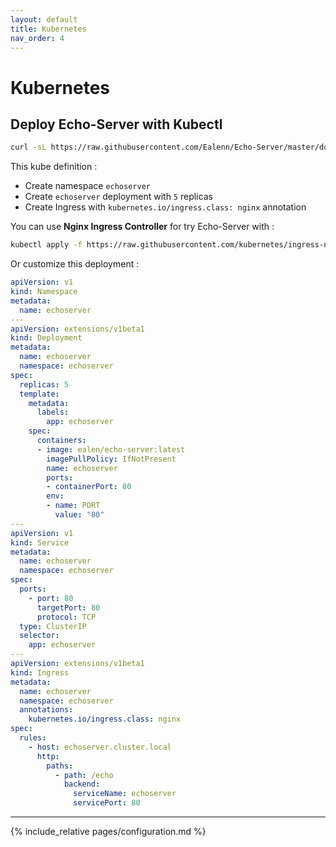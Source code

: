 ```yaml
---
layout: default
title: Kubernetes
nav_order: 4
---
```

# Kubernetes

## Deploy Echo-Server with Kubectl

```sh
curl -sL https://raw.githubusercontent.com/Ealenn/Echo-Server/master/docs/examples/echo.kube.yaml | kubectl apply -f -
```

This kube definition :

- Create namespace `echoserver`
- Create `echoserver` deployment with `5` replicas
- Create Ingress with `kubernetes.io/ingress.class: nginx` annotation

You can use **Nginx Ingress Controller** for try Echo-Server with :

```sh
kubectl apply -f https://raw.githubusercontent.com/kubernetes/ingress-nginx/master/deploy/static/provider/cloud-generic.yaml
```

Or customize this deployment :

```yaml
apiVersion: v1
kind: Namespace
metadata:
  name: echoserver
---
apiVersion: extensions/v1beta1
kind: Deployment
metadata:
  name: echoserver
  namespace: echoserver
spec:
  replicas: 5
  template:
    metadata:
      labels:
        app: echoserver
    spec:
      containers:
      - image: ealen/echo-server:latest
        imagePullPolicy: IfNotPresent
        name: echoserver
        ports:
        - containerPort: 80
        env:
        - name: PORT
          value: "80"
---
apiVersion: v1
kind: Service
metadata:
  name: echoserver
  namespace: echoserver
spec:
  ports:
    - port: 80
      targetPort: 80
      protocol: TCP
  type: ClusterIP
  selector:
    app: echoserver
---
apiVersion: extensions/v1beta1
kind: Ingress
metadata:
  name: echoserver
  namespace: echoserver
  annotations:
    kubernetes.io/ingress.class: nginx
spec:
  rules:
    - host: echoserver.cluster.local
      http:
        paths:
          - path: /echo
            backend:
              serviceName: echoserver
              servicePort: 80
```

---

{% include_relative pages/configuration.md %}
